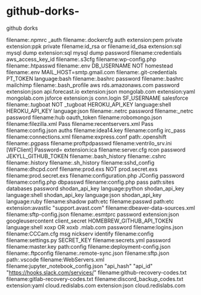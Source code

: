 # github-dorks-
github dorks 

filename:.npmrc _auth
filename:.dockercfg auth
extension:pem private
extension:ppk private
filename:id_rsa or filename:id_dsa
extension:sql mysql dump
extension:sql mysql dump password
filename:credentials aws_access_key_id
filename:.s3cfg
filename:wp-config.php
filename:.htpasswd
filename:.env DB_USERNAME NOT homestead
filename:.env MAIL_HOST=smtp.gmail.com
filename:.git-credentials
PT_TOKEN language:bash
filename:.bashrc password
filename:.bashrc mailchimp
filename:.bash_profile aws
rds.amazonaws.com password
extension:json api.forecast.io
extension:json mongolab.com
extension:yaml mongolab.com
jsforce extension:js conn.login
SF_USERNAME salesforce
filename:.tugboat NOT _tugboat
HEROKU_API_KEY language:shell
HEROKU_API_KEY language:json
filename:.netrc password
filename:_netrc password
filename:hub oauth_token
filename:robomongo.json
filename:filezilla.xml Pass
filename:recentservers.xml Pass
filename:config.json auths
filename:idea14.key
filename:config irc_pass
filename:connections.xml
filename:express.conf path:.openshift
filename:.pgpass
filename:proftpdpasswd
filename:ventrilo_srv.ini
[WFClient] Password= extension:ica
filename:server.cfg rcon password
JEKYLL_GITHUB_TOKEN
filename:.bash_history
filename:.cshrc
filename:.history
filename:.sh_history
filename:sshd_config
filename:dhcpd.conf
filename:prod.exs NOT prod.secret.exs
filename:prod.secret.exs
filename:configuration.php JConfig password
filename:config.php dbpasswd
filename:config.php pass
path:sites databases password
shodan_api_key language:python
shodan_api_key language:shell
shodan_api_key language:json
shodan_api_key language:ruby
filename:shadow path:etc
filename:passwd path:etc
extension:avastlic "support.avast.com"
filename:dbeaver-data-sources.xml
filename:sftp-config.json
filename:.esmtprc password
extension:json googleusercontent client_secret
HOMEBREW_GITHUB_API_TOKEN language:shell
xoxp OR xoxb
.mlab.com password
filename:logins.json
filename:CCCam.cfg
msg nickserv identify filename:config
filename:settings.py SECRET_KEY
filename:secrets.yml password
filename:master.key path:config
filename:deployment-config.json
filename:.ftpconfig
filename:.remote-sync.json
filename:sftp.json path:.vscode
filename:WebServers.xml
filename:jupyter_notebook_config.json
"api_hash" "api_id"
"https://hooks.slack.com/services/"
filename:github-recovery-codes.txt
filename:gitlab-recovery-codes.txt
filename:discord_backup_codes.txt
extension:yaml cloud.redislabs.com
extension:json cloud.redislabs.com
